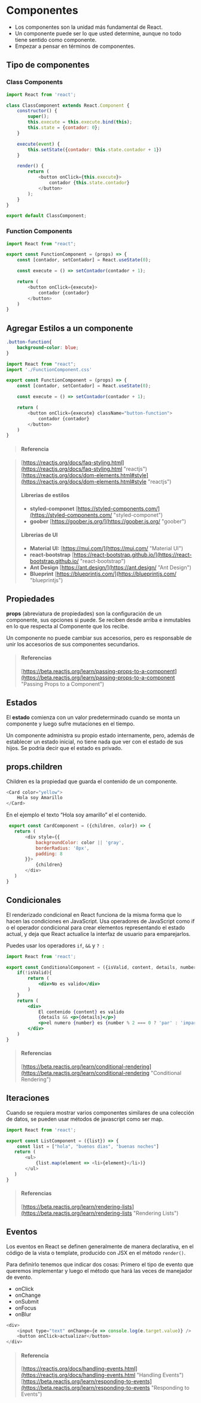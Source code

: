 # Componentes 

* Los componentes son la unidad más fundamental de React.
* Un componente puede ser lo que usted determine, aunque no todo tiene sentido como componente.
* Empezar a pensar en términos de componentes.

## Tipo de componentes

### Class Components

~~~javascript
import React from 'react';

class ClassComponent extends React.Component {
    constructor() {
        super();
        this.execute = this.execute.bind(this);
        this.state = {contador: 0};
    }

    execute(event) {
        this.setState({contador: this.state.contador + 1})
    }

    render() {
        return (
            <button onClick={this.execute}>
                contador {this.state.contador}
            </button>
        );
    }
}

export default ClassComponent;
~~~

### Function Components

~~~javascript
import React from "react";

export const FunctionComponent = (props) => {
    const [contador, setContador] = React.useState(0);

    const execute = () => setContador(contador + 1);

    return (
        <button onClick={execute}>
            contador {contador}
        </button>
    )
}
~~~

## Agregar Estilos a un componente

~~~css
.button-function{
    background-color: blue;
}
~~~

~~~javascript
import React from "react";
import './FunctionComponent.css'

export const FunctionComponent = (props) => {
    const [contador, setContador] = React.useState(0);

    const execute = () => setContador(contador + 1);

    return (
        <button onClick={execute} className="button-function">
            contador {contador}
        </button>
    )
}
~~~

> #### Referencia

> [https://reactjs.org/docs/faq-styling.html](https://reactjs.org/docs/faq-styling.html "reactjs")
> [https://reactjs.org/docs/dom-elements.html#style](https://reactjs.org/docs/dom-elements.html#style "reactjs")
> #### Librerias de estilos
> * **styled-componet** [https://styled-components.com/](https://styled-components.com/ "styled-componet")
> * **goober** [https://goober.js.org/](https://goober.js.org/ "goober")
> #### Librerias de UI
> * **Material UI:** [https://mui.com/](https://mui.com/ "Material UI")
> * **react-bootstrap**  [https://react-bootstrap.github.io/](https://react-bootstrap.github.io/ "react-bootstrap")
> * **Ant Design** [https://ant.design/](https://ant.design/ "Ant Design")
> * **Blueprint** [https://blueprintjs.com/](https://blueprintjs.com/ "blueprintjs")


## Propiedades

**props** (abreviatura de propiedades) son la configuración de un componente, sus opciones si puede. Se reciben desde arriba e inmutables en lo que respecta al Componente que los recibe.

Un componente no puede cambiar sus accesorios, pero es responsable de unir los accesorios de sus componentes secundarios.

> #### Referencias
> [https://beta.reactjs.org/learn/passing-props-to-a-component](https://beta.reactjs.org/learn/passing-props-to-a-component "Passing Props to a Component")

## Estados

El **estado** comienza con un valor predeterminado cuando se monta un componente y luego sufre mutaciones en el tiempo.

Un componente administra su propio estado internamente, pero, además de establecer un estado inicial, no tiene nada que ver con el estado de sus hijos. Se podría decir que el estado es privado.

## props.children

Children es la propiedad que guarda el contenido de un componente.

~~~javascript
<Card color="yellow">
    Hola soy Amarillo
</Card>
~~~

En el ejemplo el texto “Hola soy amarillo” el el contenido.

~~~javascript
 export const CardComponent = ({children, color}) => {
   return (
       <div style={{
           backgroundColor: color || 'gray',
           borderRadius: '8px',
           padding: 8
       }}>
           {children}
       </div>
   )
}
~~~

## Condicionales

El renderizado condicional en React funciona de la misma forma que lo hacen las condiciones en JavaScript. Usa operadores de JavaScript como if o el operador condicional para crear elementos representando el estado actual, y deja que React actualice la interfaz de usuario para emparejarlos.

Puedes usar los operadores  `if`, `&&` y `? :`

~~~jsx
import React from 'react';

export const ConditionalComponent = ({isValid, content, details, number}) => {
    if(!isValid){
        return (
            <div>No es valido</div>
        )
    }
    return (
        <div>
            El contenido {content} es valido
            {details && <p>{details}</p>}
            <p>el numero {number} es {number % 2 === 0 ? 'par' : 'impar'}</p>
        </div>
    )
}
~~~

> #### Referencias
> [https://beta.reactjs.org/learn/conditional-rendering](https://beta.reactjs.org/learn/conditional-rendering "Conditional Rendering")

## Iteraciones

Cuando se requiera mostrar varios componentes similares de una colección de datos, se pueden usar métodos de javascript como ser map.

~~~javascript
import React from 'react';

export const ListComponent = ({list}) => {
    const list = ["hola", "buenos dias", "buenas noches"]
   return (
       <ul>
           {list.map(element => <li>{element}</li>)}
       </ul>
   )
}
~~~

> #### Referencias
> [https://beta.reactjs.org/learn/rendering-lists](https://beta.reactjs.org/learn/rendering-lists "Rendering Lists")

## Eventos

Los eventos en React se definen generalmente de manera declarativa, en el código de la vista o template, producido con JSX en el método `render()`. 

Para definírlo tenemos que indicar dos cosas: Primero el tipo de evento que queremos implementar y luego el método que hará las veces de manejador de evento.

* onClick
* onChange
* onSubmit
* onFocus
* onBlur


~~~javascript
<div>
    <input type="text" onChange={e => console.log(e.target.value)} />
    <button onClick>actualizar</button>
</div>
~~~

> #### Referencia
> [https://reactjs.org/docs/handling-events.html](https://reactjs.org/docs/handling-events.html "Handling Events")
> [https://beta.reactjs.org/learn/responding-to-events](https://beta.reactjs.org/learn/responding-to-events "Responding to Events")